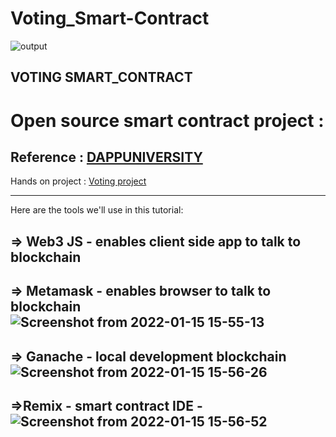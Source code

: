 # Voting_Smart-Contract
![output](https://user-images.githubusercontent.com/74823833/149618056-339b99ac-97aa-4573-9f59-d647e8cb5d98.png)


VOTING SMART_CONTRACT 
---------------------
Open source smart contract project :
==================================

Reference : [DAPPUNIVERSITY](https://www.dappuniversity.com/)
--------------------------------------------------------------
Hands on project : [Voting project](https://github.com/dappuniversity/20_...)
_______________________________________________________________________________

Here are the tools we'll use in this tutorial:

=> Web3 JS - enables client side app to talk to blockchain
-
=> Metamask - enables browser to talk to blockchain
![Screenshot from 2022-01-15 15-55-13](https://user-images.githubusercontent.com/74823833/149618505-6bc06e30-80cf-4dc0-96cc-e67781599f8a.png)
-
=> Ganache - local development blockchain
![Screenshot from 2022-01-15 15-56-26](https://user-images.githubusercontent.com/74823833/149618522-fae39e2b-d0af-43d8-b232-daa4b05a18b3.png)
-
=>Remix - smart contract IDE
-![Screenshot from 2022-01-15 15-56-52](https://user-images.githubusercontent.com/74823833/149618528-960b99c2-f0b1-44ce-bd3b-ed47b9f7662a.png)
-

